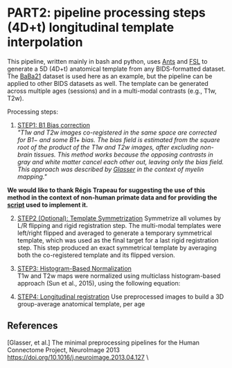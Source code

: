 # PART2: pipeline processing steps **(4D+t)** longitudinal template interpolation

This pipeline, written mainly in bash and python, uses [Ants](#2)  and [FSL](#2)  to generate a 5D (4D+t) anatomical template from any BIDS-formatted dataset. 
The [BaBa21](#3) dataset is used here as an example, but the pipeline can be applied to other BIDS datasets as well.
The template can be generated across multiple ages (sessions) and in a multi-modal contrasts (e.g., T1w, T2w).

Processing steps:

1. [STEP1: B1 Bias correction](postprocessing/bias_correction.md) \
_"T1w and T2w images co-registered in the same space are corrected for B1− and some B1+ bias. 
The bias field is estimated from the square root of the product of the T1w and T2w images, after excluding non-brain tissues. 
This method works because the opposing contrasts in gray and white matter cancel each other out, leaving only the bias field. 
This approach was described by [Glasser](#1) in the context of myelin mapping."_

**We would like to thank Régis Trapeau for suggesting the use of this method in the context of non-human primate data and for providing the  [script](postprocessing/T1xT2BiasFieldCorrection.sh) used to implement it.**

2. [STEP2 (Optional): Template Symmetrization](preprocessing/template_sym.md)
Symmetrize all volumes by L/R flipping and rigid registration step.
The multi-modal templates were left/right flipped and averaged to generate a temporary symmetrical template, which was used as the final target for a last rigid registration step. 
This step produced an exact symmetrical template by averaging both the co-registered template and its flipped version.

3. [STEP3: Histogram-Based Normalization ](postprocessing/hist_normalization.md) \
T1w and T2w maps were normalized using multiclass histogram-based approach (Sun et al., 2015), using the following equation:


4. [STEP4: Longitudinal registration](postprocessing/template_construction.md)
Use preprocessed images to build a 3D group-average anatomical template, per age

## References
<a id="1">[Glasser, et al.] The minimal preprocessing pipelines for the Human Connectome Project,
NeuroImage 2013 </a> https://doi.org/10.1016/j.neuroimage.2013.04.127 \
